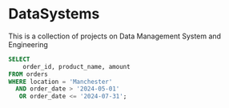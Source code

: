 # DataSystems
This is a collection of projects on Data Management System and Engineering

```sql
SELECT 
    order_id, product_name, amount 
FROM orders 
WHERE location = 'Manchester'
  AND order_date > '2024-05-01' 
   OR order_date <= '2024-07-31';

```
